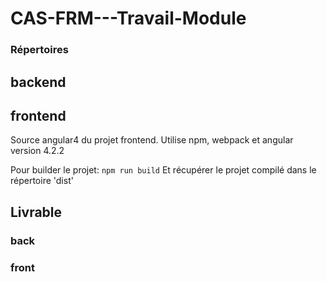 # CAS-FRM---Travail-Module


### Répertoires

## backend

## frontend
Source angular4 du projet frontend. Utilise npm, webpack et angular version 4.2.2

Pour builder le projet:
```npm run build```
Et récupérer le projet compilé dans le répertoire 'dist'

## Livrable

### back

### front

